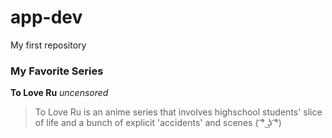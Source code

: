 # app-dev
My first repository
### My Favorite Series
**To Love Ru** *uncensored*
> To Love Ru is an anime series that involves highschool students' slice of life and a bunch of explicit 'accidents' and scenes ( ͡° ͜ʖ ͡°)
> 
